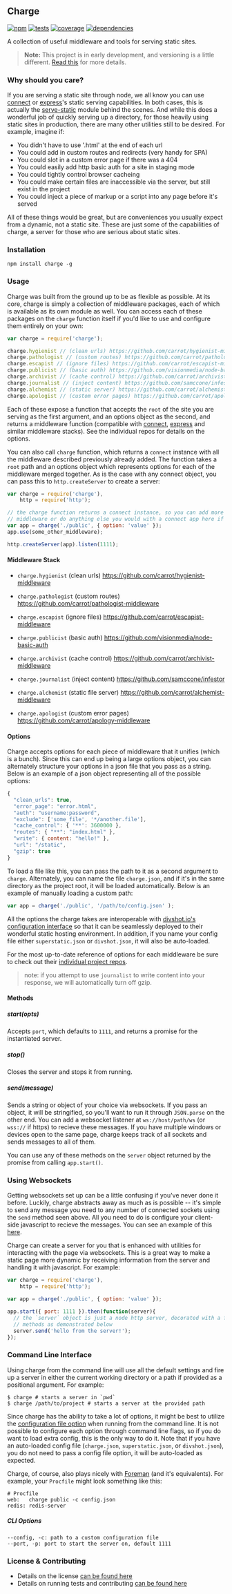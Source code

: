 Charge
------

[![npm](http://img.shields.io/npm/v/charge.svg?style=flat)](https://badge.fury.io/js/charge) [![tests](http://img.shields.io/travis/carrot/charge/master.svg?style=flat)](https://travis-ci.org/carrot/charge) [![coverage](http://img.shields.io/coveralls/carrot/charge.svg?style=flat)](https://coveralls.io/r/carrot/charge) [![dependencies](http://img.shields.io/gemnasium/carrot/charge.svg?style=flat)](https://david-dm.org/carrot/charge)

A collection of useful middleware and tools for serving static sites.

> **Note:** This project is in early development, and versioning is a little different. [Read this](http://markup.im/#q4_cRZ1Q) for more details.

### Why should you care?

If you are serving a static site through node, we all know you can use [connect]() or [express]()'s static serving capabilities. In both cases, this is actually the [serve-static]() module behind the scenes. And while this does a wonderful job of quickly serving up a directory, for those heavily using static sites in production, there are many other utilities still to be desired. For example, imagine if:

- You didn't have to use '.html' at the end of each url
- You could add in custom routes and redirects (very handy for SPA)
- You could slot in a custom error page if there was a 404
- You could easily add http basic auth for a site in staging mode
- You could tightly control browser cacheing
- You could make certain files are inaccessible via the server, but still exist in the project
- You could inject a piece of markup or a script into any page before it's served

All of these things would be great, but are conveniences you usually expect from a dynamic, not a static site. These are just some of the capabilities of charge, a server for those who are serious about static sites.

### Installation

`npm install charge -g`

### Usage

Charge was built from the ground up to be as flexible as possible. At its core, charge is simply a collection of middleware packages, each of which is available as its own module as well. You can access each of these packages on the `charge` function itself if you'd like to use and configure them entirely on your own:

```js
var charge = require('charge');

charge.hygienist // (clean urls) https://github.com/carrot/hygienist-middleware
charge.pathologist // (custom routes) https://github.com/carrot/pathologist-middleware
charge.escapist // (ignore files) https://github.com/carrot/escapist-middleware
charge.publicist // (basic auth) https://github.com/visionmedia/node-basic-auth
charge.archivist // (cache control) https://github.com/carrot/archivist-middleware
charge.journalist // (inject content) https://github.com/samccone/infestor
charge.alchemist // (static server) https://github.com/carrot/alchemist
charge.apologist // (custom error pages) https://github.com/carrot/apologist-middleware
```

Each of these expose a function that accepts the `root` of the site you are serving as the first argument, and an options object as the second, and returns a middleware function (compatible with [connect](http://www.senchalabs.org/connect/), [express](http://expressjs.com/4x/api.html#middleware) and similar middleware stacks). See the individual repos for details on the options.

You can also call `charge` function, which returns a `connect` instance with all the middleware described previously already added. The function takes a `root` path and an options object which represents options for each of the middleware merged together. As is the case with any connect object, you can pass this to `http.createServer` to create a server:

```js
var charge = require('charge'),
    http = require('http');

// the charge function returns a connect instance, so you can add more
// middleware or do anything else you would with a connect app here if you want
var app = charge('./public', { option: 'value' });
app.use(some_other_middleware);

http.createServer(app).listen(1111);
```

#### Middleware Stack

- `charge.hygienist` (clean urls)
https://github.com/carrot/hygienist-middleware

- `charge.pathologist` (custom routes)
https://github.com/carrot/pathologist-middleware

- `charge.escapist` (ignore files)
https://github.com/carrot/escapist-middleware

- `charge.publicist` (basic auth)
https://github.com/visionmedia/node-basic-auth

- `charge.archivist` (cache control)
https://github.com/carrot/archivist-middleware

- `charge.journalist` (inject content)
https://github.com/samccone/infestor

- `charge.alchemist` (static file server)
https://github.com/carrot/alchemist-middleware

- `charge.apologist` (custom error pages)
https://github.com/carrot/apology-middleware


#### Options

Charge accepts options for each piece of middleware that it unifies (which is a bunch). Since this can end up being a large options object, you can alternately structure your options in a json file that you pass as a string. Below is an example of a json object representing all of the possible options:

```js
{
  "clean_urls": true,
  "error_page": "error.html",
  "auth": "username:password",
  "exclude": ['some_file', '*/another.file'],
  "cache_control": { '**': 3600000 },
  "routes": { "**": "index.html" },
  "write": { content: "hello!" },
  "url": "/static",
  "gzip": true
}
```

To load a file like this, you can pass the path to it as a second argument to `charge`. Alternately, you can name the file `charge.json`, and if it's in the same directory as the project root, it will be loaded automatically. Below is an example of manually loading a custom path:

```js
var app = charge('./public', '/path/to/config.json' );
```

All the options the charge takes are interoperable with [divshot.io's configuration interface](http://docs.divshot.com/guides/configuration) so that it can be seamlessly deployed to their wonderful static hosting environment. In addition, if you name your config file either `superstatic.json` or `divshot.json`, it will also be auto-loaded.

For the most up-to-date reference of options for each middleware be sure to check out their [individual project repos](#middleware-stack).

> note: if you attempt to use `journalist` to write content into your response, we will automatically turn off gzip.

#### Methods

##### start(opts)
Accepts `port`, which defaults to `1111`, and returns a promise for the instantiated server.

##### stop()
Closes the server and stops it from running.

##### send(message)
Sends a string or object of your choice via websockets. If you pass an object, it will be stringified, so you'll want to run it through `JSON.parse` on the other end. You can add a websocket listener at `ws://host/path/ws` (or `wss://` if https) to recieve these messages. If you have multiple windows or devices open to the same page, charge keeps track of all sockets and sends messages to all of them.

You can use any of these methods on the `server` object returned by the promise from calling `app.start()`.

### Using Websockets

Getting websockets set up can be a little confusing if you've never done it before. Luckily, charge abstracts away as much as is possible -- it's simple to send any message you need to any number of connected sockets using the `send` method seen above. All you need to do is configure your client-side javascript to recieve the messages. You can see an example of this [here](#).

Charge can create a server for you that is enhanced with utilities for interacting with the page via websockets. This is a great way to make a static page more dynamic by receiving information from the server and handling it with javascript. For example:

```js
var charge = require('charge'),
    http = require('http');

var app = charge('./public', { option: 'value' });

app.start({ port: 1111 }).then(function(server){
  // the `server` object is just a node http server, decorated with a few extra
  // methods as demonstrated below
  server.send('hello from the server!');
});
```

### Command Line Interface

Using charge from the command line will use all the default settings and fire up a server in either the current working directory or a path if provided as a positional argument. For example:

```
$ charge # starts a server in `pwd`
$ charge /path/to/project # starts a server at the provided path
```

Since charge has the ability to take a lot of options, it might be best to utilize the [configuration file option](#options) when running from the command line. It is not possible to configure each option through command line flags, so if you do want to load extra config, this is the only way to do it. Note that if you have an auto-loaded config file (`charge.json`, `superstatic.json`, or `divshot.json`), you do not need to pass a config file option, it will be auto-loaded as expected.

Charge, of course, also plays nicely with [Foreman](https://github.com/ddollar/foreman) (and it's equivalents). For example, your `Procfile` might look something like this:

```
# Procfile
web:   charge public -c config.json
redis: redis-server
```

##### CLI Options

```
--config, -c: path to a custom configuration file
--port, -p: port to start the server on, default 1111
```

### License & Contributing

- Details on the license [can be found here](LICENSE.md)
- Details on running tests and contributing [can be found here](contributing.md)
